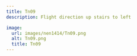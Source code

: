 ```yaml
---
title: Tn09
description: Flight direction up stairs to left

image:
  url: images/nen1414/Tn09.png
  alt: Tn09.png
  title: Tn09
---
```

